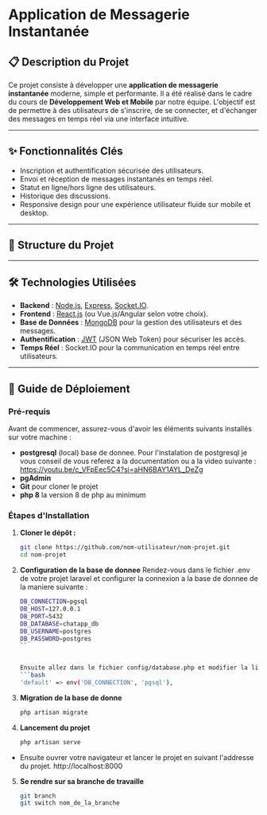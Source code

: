 # Application de Messagerie Instantanée

## 📋 Description du Projet

Ce projet consiste à développer une **application de messagerie instantanée** moderne, simple et performante. Il a été réalisé dans le cadre du cours de **Développement Web et Mobile** par notre équipe. L'objectif est de permettre à des utilisateurs de s'inscrire, de se connecter, et d'échanger des messages en temps réel via une interface intuitive.

---

## ✨ Fonctionnalités Clés

- Inscription et authentification sécurisée des utilisateurs.
- Envoi et réception de messages instantanés en temps réel.
- Statut en ligne/hors ligne des utilisateurs.
- Historique des discussions.
- Responsive design pour une expérience utilisateur fluide sur mobile et desktop.

---

## 📁 Structure du Projet



---

## 🛠️ Technologies Utilisées

- **Backend** : [Node.js](https://nodejs.org/), [Express](https://expressjs.com/), [Socket.IO](https://socket.io/).
- **Frontend** : [React.js](https://reactjs.org/) (ou Vue.js/Angular selon votre choix).
- **Base de Données** : [MongoDB](https://www.mongodb.com/) pour la gestion des utilisateurs et des messages.
- **Authentification** : [JWT](https://jwt.io/) (JSON Web Token) pour sécuriser les accès.
- **Temps Réel** : Socket.IO pour la communication en temps réel entre utilisateurs.

---

## 🚀 Guide de Déploiement

### Pré-requis

Avant de commencer, assurez-vous d'avoir les éléments suivants installés sur votre machine :

- **postgresql** (local) base de donnee. Pour l'instalation de postgresql je vous conseil de vous referez a la documentation ou a la video suivante : https://youtu.be/c_VFpEec5C4?si=aHN6BAY1AYL_DeZg
- **pgAdmin**
- **Git** pour cloner le projet
- **php 8** la version 8 de php au minimum

### Étapes d'Installation

1. **Cloner le dépôt :**
   ```bash
   git clone https://github.com/nom-utilisateur/nom-projet.git
   cd nom-projet
2. **Configuration de la base de donnee**
    Rendez-vous dans le fichier .env de votre projet laravel et configurer la connexion a la base de donnee de la maniere suivante :
   ```bash
   DB_CONNECTION=pgsql
   DB_HOST=127.0.0.1
   DB_PORT=5432
   DB_DATABASE=chatapp_db
   DB_USERNAME=postgres
   DB_PASSWORD=postgres
   ``
    

   Ensuite allez dans le fichier config/database.php et modifier la ligne concernant la connexion par defaut a la base de donnee :
   ```bash
   'default' => env('DB_CONNECTION', 'pgsql'),
   
3. **Migration de la base de donne**
   ```bash
   php artisan migrate

4. **Lancement du projet**
   ```bash
   php artisan serve

- Ensuite ouvrer votre navigateur et lancer  le projet en suivant l'addresse du projet.  http://localhost:8000

5. **Se rendre sur sa branche de travaille**
   ```bash
   git branch
   git switch nom_de_la_branche

